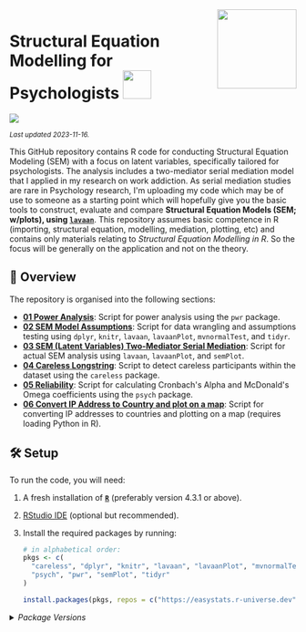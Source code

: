 
<img src='logo/Hex.png' align="right" height="139" />

# Structural Equation Modelling for Psychologists  <img src="https://media.giphy.com/media/1oGT95WukVFcRO1OFZ/giphy.gif" width="50">

[![](https://img.shields.io/badge/Language-R-blue)](http://cran.r-project.org/)

<sub>*Last updated 2023-11-16.*</sub>

This GitHub repository contains R code for conducting Structural Equation Modeling (SEM) with a focus on latent variables, specifically tailored for psychologists. The analysis includes a two-mediator serial mediation model that I applied in my research on work addiction. As serial mediation studies are rare in Psychology research, I'm uploading my code which may be of use to someone as a starting point which will hopefully give you the basic tools to construct, evaluate and compare **Structural Equation Models (SEM; w/plots), using [`lavaan`](http://lavaan.ugent.be/)**. This repository assumes basic competence in R (importing, structural equation, modelling, mediation, plotting, etc) and contains only materials relating to *Structural Equation Modelling in R*. So the focus will be generally on the application and not on the theory.  

## :telescope: Overview

The repository is organised into the following sections:

- **[01 Power Analysis](/R/01_Power_Analysis.R)**: Script for power analysis using the `pwr` package.
- **[02 SEM Model Assumptions](/R/02_SEM_Model_Assumptions.R)**: Script for data wrangling and assumptions testing using `dplyr`, `knitr`, `lavaan`, `lavaanPlot`, `mvnormalTest`, and `tidyr`.
- **[03 SEM (Latent Variables) Two-Mediator Serial Mediation](/R/03_SEM_(Latent_Variables)_Two-Mediator_Serial_Mediation.R)**: Script for actual SEM analysis using `lavaan`, `lavaanPlot`, and `semPlot`.
- **[04 Careless Longstring](/R/04_Careless_Longstring.R)**: Script to detect careless participants within the dataset using the `careless` package.
- **[05 Reliability](/R/05_Reliability_(Cronbach's_Alpha_and_McDonald's_Omega_Coefficients).R)**: Script for calculating Cronbach's Alpha and McDonald's Omega coefficients using the `psych` package.
- **[06 Convert IP Address to Country and plot on a map](/R/06_Convert_IP_Address_to_Country_and_plot_on_map.R)**: Script for converting IP addresses to countries and plotting on a map (requires loading Python in R).


## :hammer_and_wrench: Setup

To run the code, you will need:

1. A fresh installation of [**`R`**](https://cran.r-project.org/) (preferably version 4.3.1 or above).
2. [RStudio IDE](https://www.rstudio.com/products/rstudio/download/) (optional but recommended).
3. Install the required packages by running:

   ```R
   # in alphabetical order:
   pkgs <- c(
     "careless", "dplyr", "knitr", "lavaan", "lavaanPlot", "mvnormalTest",
     "psych", "pwr", "semPlot", "tidyr"
   )

   install.packages(pkgs, repos = c("https://easystats.r-universe.dev", getOption("repos")))

<details>
<summary>
<i>Package Versions</i>
</summary>

Run on Windows 11 x64 (build 22621), with R version 4.3.1.

The packages used here:

- `careless` 1.2.2(*CRAN*)
- `dplyr` 1.1.3 (*CRAN*)
- `knitr` 1.45 (*CRAN*)
- `lavaan` 0.6-16 (*CRAN*)
- `lavaanPlot` 0.6.2 (*CRAN*)
- `mvnormalTest` 1.0.0 (*CRAN*)
- `psych` 2.3.9 (*CRAN*)
- `pwr` 1.3-0 (*CRAN*)
- `semPlot` 1.1.6 (*CRAN*)
- `tidyr` 1.3.0 (*CRAN*)

</details>
